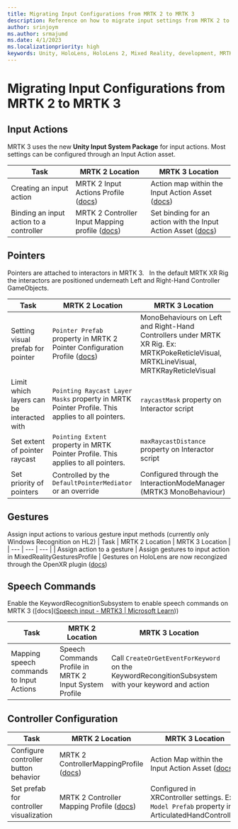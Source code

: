 ```yaml
---
title: Migrating Input Configurations from MRTK 2 to MRTK 3
description: Reference on how to migrate input settings from MRTK 2 to MRTK 3
author: srinjoym
ms.author: srmajumd
ms.date: 4/1/2023
ms.localizationpriority: high
keywords: Unity, HoloLens, HoloLens 2, Mixed Reality, development, MRTK3, input, configuration, profile, input system, Mixed Reality Toolkit
---
```


# Migrating Input Configurations from MRTK 2 to MRTK 3

## Input Actions

MRTK 3 uses the new **Unity Input System Package** for input actions. Most settings can be configured through an Input Action asset.

| Task | MRTK 2 Location | MRTK 3 Location |
| --- | --- | --- |
| Creating an input action | MRTK 2 Input Actions Profile ([docs](/windows/mixed-reality/mrtk-unity/mrtk2/features/input/input-actions#creating-an-input-action))| Action map within the Input Action Asset ([docs](https://docs.unity3d.com/Packages/com.unity.inputsystem@1.5/manual/Actions.html#creating-actions)) |
| Binding an input action to a controller | MRTK 2 Controller Input Mapping profile ([docs](/windows/mixed-reality/mrtk-unity/mrtk2/features/input/controllers)) | Set binding for an action with the Input Action Asset ([docs](https://docs.unity3d.com/Packages/com.unity.inputsystem@1.5/manual/ActionBindings.html))|

## Pointers

Pointers are attached to interactors in MRTK 3.
 
In the default MRTK XR Rig the interactors are positioned underneath Left and Right-Hand Controller GameObjects.

| Task | MRTK 2 Location | MRTK 3 Location |
| --- | --- | --- |
| Setting visual prefab for pointer         | `Pointer Prefab` property in MRTK 2 Pointer Configuration Profile ([docs](/windows/mixed-reality/mrtk-unity/mrtk2/features/input/pointers#pointer-options-configuration))| MonoBehaviours on Left and Right-Hand Controllers under MRTK XR Rig. Ex: MRTKPokeReticleVisual, MRTKLineVisual, MRTKRayReticleVisual                                                                  |
| Limit which layers can be interacted with | `Pointing Raycast Layer Masks`  property in MRTK Pointer Profile. This applies to all pointers.                                                                                                                                                                                                                                                                      | `raycastMask` property on Interactor script                           |
| Set extent of pointer raycast             | `Pointing Extent`  property in MRTK Pointer Profile. This applies to all pointers.                                                                                                                                                                                                                                                                                   | `maxRaycastDistance` property on Interactor script                    |
| Set priority of pointers                  | Controlled by the `DefaultPointerMediator` or an override                                                                                                                                                                                                                                                                                                          | Configured through the InteractionModeManager (MRTK3 MonoBehaviour) |


## Gestures

Assign input actions to various gesture input methods (currently only Windows Recognition on HL2)
| Task | MRTK 2 Location | MRTK 3 Location |
| --- | --- | --- |
| Assign action to a gesture | Assign gestures to input action in MixedRealityGesturesProfile | Gestures on HoloLens are now recongized through the OpenXR plugin ([docs](/dotnet/api/microsoft.mixedreality.openxr.gesturerecognizer))


## Speech Commands
Enable the KeywordRecognitionSubsystem to enable speech commands on MRTK 3 ([docs]([Speech input - MRTK3 | Microsoft Learn](/windows/mixed-reality/mrtk-unity/mrtk3-input/packages/input/speech)))

|  Task |  MRTK 2 Location |  MRTK 3 Location |
| --- | --- | --- |
|  Mapping speech commands to Input Actions | Speech Commands Profile in MRTK 2 Input System Profile | Call `CreateOrGetEventForKeyword` on the KeywordRecongitionSubsystem with your keyword and action |  

## Controller Configuration
|  Task |  MRTK 2 Location | MRTK 3 Location |
| --- | --- | --- |
| Configure controller button behavior   | MRTK 2 ControllerMappingProfile ([docs](/windows/mixed-reality/mrtk-unity/mrtk2/configuration/mixed-reality-configuration-guide#controller-mapping-configuration))    | Action Map within the Input Action Asset ([docs](/windows/mixed-reality/mrtk-unity/mrtk2/features/input/input-actions#creating-an-input-action))
| Set prefab for controller visualization | MRTK 2 Controller Mapping Profile ([docs](/windows/mixed-reality/mrtk-unity/mrtk2/configuration/mixed-reality-configuration-guide#controller-visualization-settings)) | Configured in XRController settings. Ex: `Model Prefab` property in ArticulatedHandController. |
